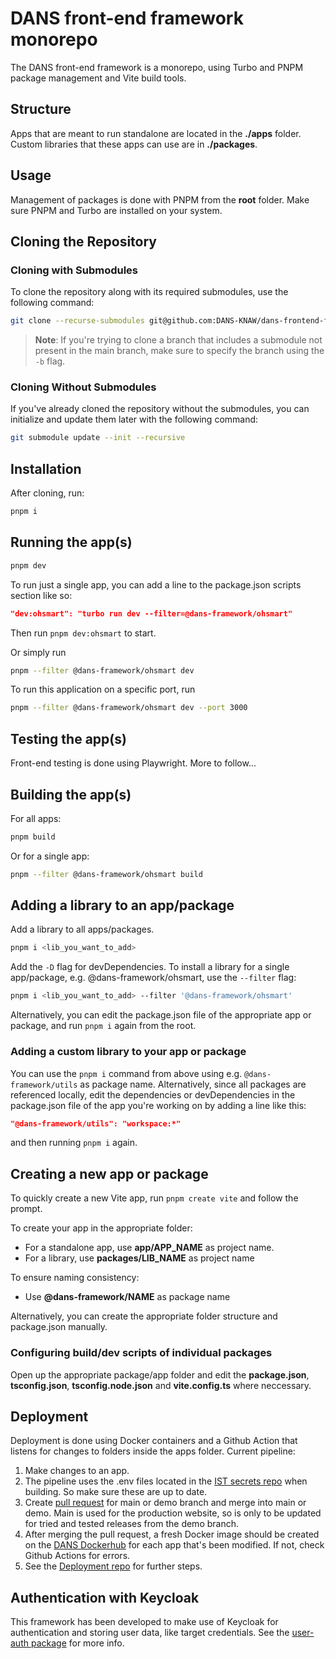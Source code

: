 # DANS front-end framework monorepo

The DANS front-end framework is a monorepo, using Turbo and PNPM package management and Vite build tools.

## Structure

Apps that are meant to run standalone are located in the **./apps** folder. Custom libraries that these apps can use are in **./packages**.

## Usage

Management of packages is done with PNPM from the **root** folder. Make sure PNPM and Turbo are installed on your system.

## Cloning the Repository

### Cloning with Submodules

To clone the repository along with its required submodules, use the following command:

```bash
git clone --recurse-submodules git@github.com:DANS-KNAW/dans-frontend-framework.git
```

> **Note**: If you're trying to clone a branch that includes a submodule not present in the main branch, make sure to specify the branch using the `-b` flag.

### Cloning Without Submodules

If you've already cloned the repository without the submodules, you can initialize and update them later with the following command:

```bash
git submodule update --init --recursive
```

## Installation

After cloning, run:
```bash
pnpm i
```

## Running the app(s)
```bash
pnpm dev
```

To run just a single app, you can add a line to the package.json scripts section like so:
```json
"dev:ohsmart": "turbo run dev --filter=@dans-framework/ohsmart"
```

Then run `pnpm dev:ohsmart` to start.

Or simply run
```bash
pnpm --filter @dans-framework/ohsmart dev
```

To run this application on a specific port, run
```bash
pnpm --filter @dans-framework/ohsmart dev --port 3000
```

## Testing the app(s)

Front-end testing is done using Playwright. More to follow...

## Building the app(s)

For all apps:
```bash
pnpm build
```

Or for a single app:
```bash
pnpm --filter @dans-framework/ohsmart build
```

## Adding a library to an app/package

Add a library to all apps/packages.
```bash
pnpm i <lib_you_want_to_add>
```

Add the `-D` flag for devDependencies.
To install a library for a single app/package, e.g. @dans-framework/ohsmart, use the `--filter` flag:
```bash
pnpm i <lib_you_want_to_add> --filter '@dans-framework/ohsmart'
```

Alternatively, you can edit the package.json file of the appropriate app or package, and run `pnpm i` again from the root.

### Adding a custom library to your app or package

You can use the `pnpm i` command from above using e.g. `@dans-framework/utils` as package name.
Alternatively, since all packages are referenced locally, edit the dependencies or devDependencies in the package.json file of the app you're working on by adding a line like this:
```json
"@dans-framework/utils": "workspace:*"
```
and then running `pnpm i` again.

## Creating a new app or package

To quickly create a new Vite app, run `pnpm create vite` and follow the prompt.

To create your app in the appropriate folder:

- For a standalone app, use **app/APP_NAME** as project name.
- For a library, use **packages/LIB_NAME** as project name

To ensure naming consistency:

- Use **@dans-framework/NAME** as package name

Alternatively, you can create the appropriate folder structure and package.json manually.

### Configuring build/dev scripts of individual packages

Open up the appropriate package/app folder and edit the **package.json**, **tsconfig.json**, **tsconfig.node.json** and **vite.config.ts** where neccessary.

## Deployment

Deployment is done using Docker containers and a Github Action that listens for changes to folders inside the apps folder. Current pipeline:

1.  Make changes to an app.
2.  The pipeline uses the .env files located in the [IST secrets repo](https://github.com/DANS-KNAW/IST-ohsmart-secrets) when building. So make sure these are up to date.
3.  Create [pull request](pull_request_template.md) for main or demo branch and merge into main or demo. Main is used for the production website, so is only to be updated for tried and tested releases from the demo branch.
4.  After merging the pull request, a fresh Docker image should be created on the [DANS Dockerhub](https://hub.docker.com/u/dansknaw) for each app that's been modified. If not, check Github Actions for errors.
5.  See the [Deployment repo](https://github.com/DANS-KNAW/ohsmart-deploy) for further steps.

## Authentication with Keycloak

This framework has been developed to make use of Keycloak for authentication and storing user data, like target credentials. See the [user-auth package](user-auth.md) for more info.
